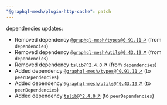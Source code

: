 ```yaml
---
"@graphql-mesh/plugin-http-cache": patch
---
```

dependencies updates:
  - Removed dependency [`@graphql-mesh/types@0.91.11` ↗︎](https://www.npmjs.com/package/@graphql-mesh/types/v/0.91.11) (from `dependencies`)
  - Removed dependency [`@graphql-mesh/utils@0.43.19` ↗︎](https://www.npmjs.com/package/@graphql-mesh/utils/v/0.43.19) (from `dependencies`)
  - Removed dependency [`tslib@^2.4.0` ↗︎](https://www.npmjs.com/package/tslib/v/2.4.0) (from `dependencies`)
  - Added dependency [`@graphql-mesh/types@^0.91.11` ↗︎](https://www.npmjs.com/package/@graphql-mesh/types/v/0.91.11) (to `peerDependencies`)
  - Added dependency [`@graphql-mesh/utils@^0.43.19` ↗︎](https://www.npmjs.com/package/@graphql-mesh/utils/v/0.43.19) (to `peerDependencies`)
  - Added dependency [`tslib@^2.4.0` ↗︎](https://www.npmjs.com/package/tslib/v/2.4.0) (to `peerDependencies`)
